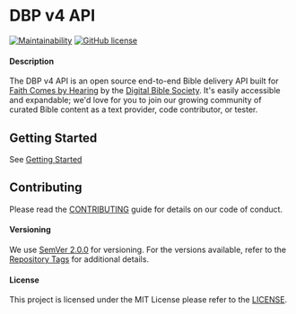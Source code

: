 # DBP v4 API

[![Maintainability](https://api.codeclimate.com/v1/badges/2ab7c8df0b523bc9d3fd/maintainability)](https://codeclimate.com/github/digitalbiblesociety/dbp/maintainability)
[![GitHub license](https://img.shields.io/github/license/Naereen/StrapDown.js.svg)](https://github.com/DigitalBibleSociety/StrapDown.js/blob/master/LICENSE)

#### Description
The DBP v4 API is an open source end-to-end Bible delivery API built for [Faith Comes by Hearing](https://www.faithcomesbyhearing.com/) by the [Digital Bible Society](https://dbs.org/). It's easily accessible and expandable; we'd love for you to join our growing community of curated Bible content as a text provider, code contributor, or tester.

## Getting Started
See [Getting Started](doc/getting_started.md)

## Contributing
Please read the [CONTRIBUTING](doc/project/CONTRIBUTING.md) guide for details on our code of conduct.

#### Versioning
We use [SemVer 2.0.0](http://semver.org/) for versioning. For the versions available, refer to the [Repository Tags](https://github.com/digitalbiblesociety/dbp/tags) for additional details.

#### License
This project is licensed under the MIT License please refer to the [LICENSE](docs/LICENSE.md).
